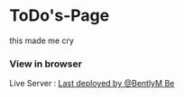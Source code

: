 # ToDo's-Page

this made me cry

### View in browser
Live Server :  [Last deployed by @BentlyM Be](https://bentlym.github.io/odin-todos/)
